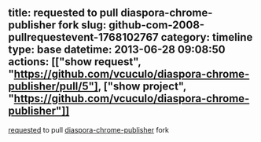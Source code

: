 title: requested to pull diaspora-chrome-publisher fork
slug: github-com-2008-pullrequestevent-1768102767
category: timeline
type: base
datetime: 2013-06-28 09:08:50
actions: [["show request", "https://github.com/vcuculo/diaspora-chrome-publisher/pull/5"], ["show project", "https://github.com/vcuculo/diaspora-chrome-publisher"]]
---
[requested](https://github.com/vcuculo/diaspora-chrome-publisher/pull/5) to pull [diaspora-chrome-publisher](https://github.com/vcuculo/diaspora-chrome-publisher) fork
